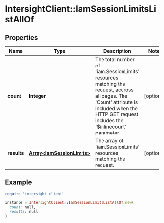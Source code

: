 # IntersightClient::IamSessionLimitsListAllOf

## Properties

| Name | Type | Description | Notes |
| ---- | ---- | ----------- | ----- |
| **count** | **Integer** | The total number of &#39;iam.SessionLimits&#39; resources matching the request, accross all pages. The &#39;Count&#39; attribute is included when the HTTP GET request includes the &#39;$inlinecount&#39; parameter. | [optional] |
| **results** | [**Array&lt;IamSessionLimits&gt;**](IamSessionLimits.md) | The array of &#39;iam.SessionLimits&#39; resources matching the request. | [optional] |

## Example

```ruby
require 'intersight_client'

instance = IntersightClient::IamSessionLimitsListAllOf.new(
  count: null,
  results: null
)
```

